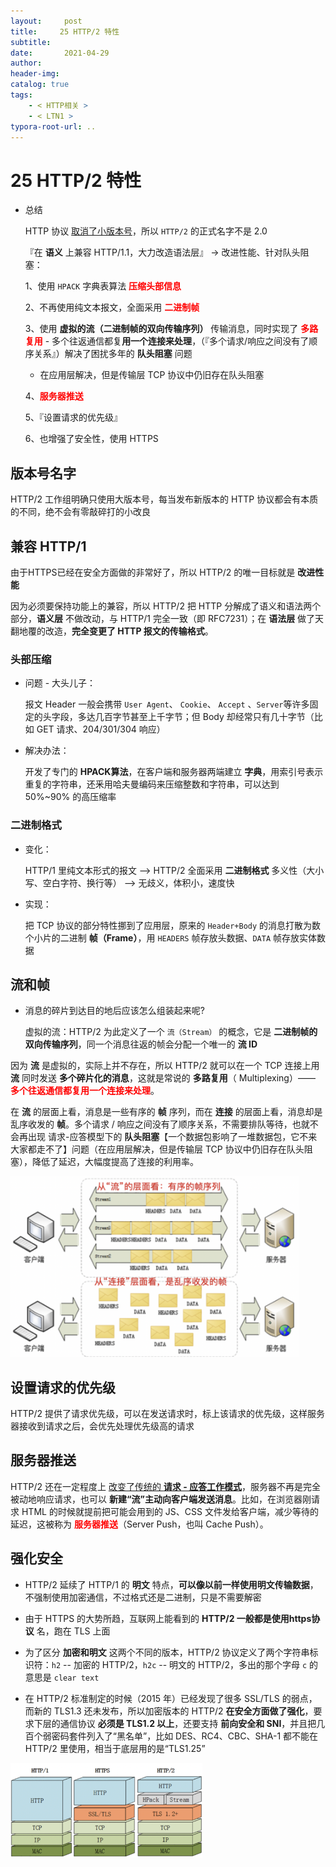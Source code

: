 ```yaml
---
layout:     post
title:     25 HTTP/2 特性
subtitle:  
date:       2021-04-29
author:     
header-img: 
catalog: true
tags:
    - < HTTP相关 >
    - < LTN1 >
typora-root-url: ..
---
```



# 25 HTTP/2 特性

- 总结

    HTTP 协议 <u>取消了小版本号</u>，所以 `HTTP/2` 的正式名字不是 2.0

    『在 **语义** 上兼容 HTTP/1.1，大力改造语法层』 -> 改进性能、针对队头阻塞：

    1、使用 `HPACK` 字典表算法 **<span style="color:red">压缩头部信息</span>**

    2、不再使用纯文本报文，全面采用 **<span style="color:red">二进制帧</span>**

    3、使用 **虚拟的流（二进制帧的双向传输序列）** 传输消息，同时实现了 **<span style="color:red">多路复用</span>** - 多个往返通信都复**用一个连接来处理**，（『多个请求/响应之间没有了顺序关系』）解决了困扰多年的 **队头阻塞** 问题

    - 在应用层解决，但是传输层 TCP 协议中仍旧存在队头阻塞

    4、**<span style="color:red">服务器推送</span>**

    5、『设置请求的优先级』
    
    6、也增强了安全性，使用 HTTPS

## 版本号名字
 HTTP/2 工作组明确只使用大版本号，每当发布新版本的 HTTP 协议都会有本质的不同，绝不会有零敲碎打的小改良

 ## 兼容 HTTP/1
由于HTTPS已经在安全方面做的非常好了，所以 HTTP/2 的唯一目标就是 **改进性能**

因为必须要保持功能上的兼容，所以 HTTP/2 把 HTTP 分解成了语义和语法两个部分，**语义层** 不做改动，与 HTTP/1 完全一致（即 RFC7231）；在 **语法层** 做了天翻地覆的改造，**完全变更了 HTTP 报文的传输格式**。

### 头部压缩
- 问题 - 大头儿子：

    报文 Header 一般会携带 `User Agent`、 `Cookie`、 `Accept` 、`Server`等许多固定的头字段，多达几百字节甚至上千字节；但 Body 却经常只有几十字节（比如 GET 请求、204/301/304 响应）

- 解决办法：

    开发了专门的 **HPACK算法**，在客户端和服务器两端建立 **字典**，用索引号表示重复的字符串，还釆用哈夫曼编码来压缩整数和字符串，可以达到 50%~90% 的高压缩率

### 二进制格式
- 变化：

    HTTP/1 里纯文本形式的报文 --> HTTP/2 全面采用 **二进制格式**
    多义性（大小写、空白字符、换行等） --> 无歧义，体积小，速度快

- 实现：

    把 TCP 协议的部分特性挪到了应用层，原来的 `Header+Body` 的消息打散为数个小片的二进制 **帧（Frame）**，用 `HEADERS` 帧存放头数据、`DATA` 帧存放实体数据


## 流和帧
- 消息的碎片到达目的地后应该怎么组装起来呢?

    虚拟的流：HTTP/2 为此定义了一个 `流（Stream）` 的概念，它是 **二进制帧的双向传输序列**，同一个消息往返的帧会分配一个唯一的 **流 ID**

因为 **流** 是虚拟的，实际上并不存在，所以 HTTP/2 就可以在一个 TCP 连接上用 **流** 同时发送 **多个碎片化的消息**，这就是常说的 **多路复用**（ Multiplexing）—— **<span style="color:red">多个往返通信都复用一个连接来处理</span>**。

在 **流** 的层面上看，消息是一些有序的 **帧** 序列，而在 **连接** 的层面上看，消息却是乱序收发的 **帧**。多个请求 / 响应之间没有了顺序关系，不需要排队等待，也就不会再出现 请求-应答模型下的 **队头阻塞**【一个数据包影响了一堆数据包，它不来大家都走不了】问题（在应用层解决，但是传输层 TCP 协议中仍旧存在队头阻塞），降低了延迟，大幅度提高了连接的利用率。

<img src="/../img/assets_2019/image-20210429140038297.png" alt="image-20210429140038297" style="zoom:45%;" />


## 设置请求的优先级
HTTP/2 提供了请求优先级，可以在发送请求时，标上该请求的优先级，这样服务器接收到请求之后，会优先处理优先级高的请求


## 服务器推送

HTTP/2 还在一定程度上 <u>改变了传统的 **请求 - 应答工作模式**</u>，服务器不再是完全被动地响应请求，也可以 **新建“流”主动向客户端发送消息**。比如，在浏览器刚请求 HTML 的时候就提前把可能会用到的 JS、CSS 文件发给客户端，减少等待的延迟，这被称为 **<span style="color:red">服务器推送</span>**（Server Push，也叫 Cache Push）。

## 强化安全
-   HTTP/2 延续了 HTTP/1 的 **明文** 特点，**可以像以前一样使用明文传输数据**，不强制使用加密通信，不过格式还是二进制，只是不需要解密

-   由于 HTTPS 的大势所趋，互联网上能看到的 **HTTP/2 一般都是使用https协议** 名，跑在 TLS 上面

-   为了区分 **加密和明文** 这两个不同的版本，HTTP/2 协议定义了两个字符串标识符：`h2` -- 加密的 HTTP/2，`h2c` -- 明文的 HTTP/2，多出的那个字母 `c` 的意思是 `clear text`

-   在 HTTP/2 标准制定的时候（2015 年）已经发现了很多 SSL/TLS 的弱点，而新的 TLS1.3 还未发布，所以加密版本的 HTTP/2 **在安全方面做了强化**，要求下层的通信协议 **必须是 TLS1.2 以上**，还要支持 **前向安全和 SNI**，并且把几百个弱密码套件列入了“黑名单”，比如 DES、RC4、CBC、SHA-1 都不能在 HTTP/2 里使用，相当于底层用的是“TLS1.25”

<img src="/../img/assets_2019/image-20210429140147039.png" alt="image-20210429140147039" style="zoom:30%;" />